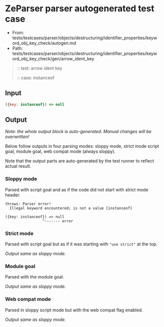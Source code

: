 # ZeParser parser autogenerated test case

- From: tests/testcases/parser/objects/destructuring/identifier_properties/keyword_obj_key_check/autogen.md
- Path: tests/testcases/parser/objects/destructuring/identifier_properties/keyword_obj_key_check/gen/arrow_ident_key

> :: test: arrow ident key
>
> :: case: instanceof

## Input


`````js
({key: instanceof}) => null
`````

## Output

_Note: the whole output block is auto-generated. Manual changes will be overwritten!_

Below follow outputs in four parsing modes: sloppy mode, strict mode script goal, module goal, web compat mode (always sloppy).

Note that the output parts are auto-generated by the test runner to reflect actual result.

### Sloppy mode

Parsed with script goal and as if the code did not start with strict mode header.

`````
throws: Parser error!
  Illegal keyword encountered; is not a value [instanceof]

({key: instanceof}) => null
                 ^------- error
`````

### Strict mode

Parsed with script goal but as if it was starting with `"use strict"` at the top.

_Output same as sloppy mode._

### Module goal

Parsed with the module goal.

_Output same as sloppy mode._

### Web compat mode

Parsed in sloppy script mode but with the web compat flag enabled.

_Output same as sloppy mode._
